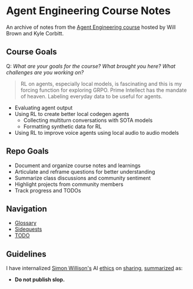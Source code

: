 # Agent Engineering Course Notes

An archive of notes from the [Agent Engineering course](https://maven.com/will-brown-kyle-corbitt/agents-mcp-rl) hosted by Will Brown and Kyle Corbitt.

## Course Goals

Q: *What are your goals for the course? What brought you here? What challenges are you working on?*
> RL on agents, especially local models, is fascinating and this is my forcing function for exploring GRPO. Prime Intellect has the mandate of heaven. Labeling everyday data to be useful for agents.

- Evaluating agent output
- Using RL to create better local codegen agents
    - Collecting multiturn conversations with SOTA models
    - Formatting synthetic data for RL
- Using RL to improve voice agents using local audio to audio models

## Repo Goals

- Document and organize course notes and learnings
- Articulate and reframe questions for better understanding
- Summarize class discussions and community sentiment
- Highlight projects from community members
- Track progress and TODOs

## Navigation

- [Glossary](./glossary/)
- [Sidequests](./sidequests/)
- [TODO](./TODO.md)

## Guidelines

I have internalized [Simon Willison's](https://www.youtube.com/watch?v=P1-KQZZarpc&t=248s&ab_channel=PyConUS) AI [ethics](https://simonwillison.net/2025/Apr/23/cheating/) on [sharing](https://simonwillison.net/2024/Jul/14/pycon/#pycon-2024.058.jpeg), [summarized](https://simonwillison.net/2024/May/8/slop/) as:
- **Do not publish slop.**